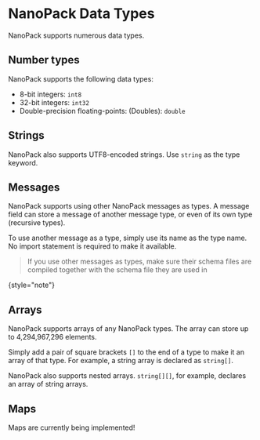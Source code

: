 # NanoPack Data Types

NanoPack supports numerous data types.

## Number types

NanoPack supports the following data types:

- 8-bit integers: `int8`
- 32-bit integers: `int32`
- Double-precision floating-points: (Doubles): `double`

## Strings

NanoPack also supports UTF8-encoded strings. Use `string` as the type keyword.

## Messages

NanoPack supports using other NanoPack messages as types.
A message field can store a message of another message type, or even of its own type (recursive types).

To use another message as a type, simply use its name as the type name. No import statement is required to make it available.

> If you use other messages as types, make sure their schema files are compiled together with the schema file they are used in
> 
{style="note"}

## Arrays

NanoPack supports arrays of any NanoPack types. The array can store up to 4,294,967,296 elements.

Simply add a pair of square brackets `[]` to the end of a type to make it an array of that type.
For example, a string array is declared as `string[]`.

NanoPack also supports nested arrays. `string[][]`, for example, declares an array of string arrays.

## Maps

Maps are currently being implemented!
